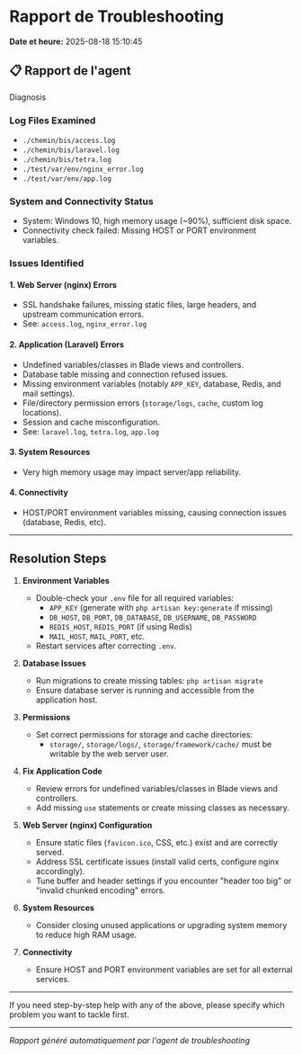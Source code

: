 # Rapport de Troubleshooting

**Date et heure:** 2025-08-18 15:10:45

## 📋 Rapport de l'agent

Diagnosis

### Log Files Examined
- `./chemin/bis/access.log`
- `./chemin/bis/laravel.log`
- `./chemin/bis/tetra.log`
- `./test/var/env/nginx_error.log`
- `./test/var/env/app.log`

### System and Connectivity Status
- System: Windows 10, high memory usage (~90%), sufficient disk space.
- Connectivity check failed: Missing HOST or PORT environment variables.

### Issues Identified
#### 1. **Web Server (nginx) Errors**
- SSL handshake failures, missing static files, large headers, and upstream communication errors.
- See: `access.log`, `nginx_error.log`

#### 2. **Application (Laravel) Errors**
- Undefined variables/classes in Blade views and controllers.
- Database table missing and connection refused issues.
- Missing environment variables (notably `APP_KEY`, database, Redis, and mail settings).
- File/directory permission errors (`storage/logs`, `cache`, custom log locations).
- Session and cache misconfiguration.
- See: `laravel.log`, `tetra.log`, `app.log`

#### 3. **System Resources**
- Very high memory usage may impact server/app reliability.

#### 4. **Connectivity**
- HOST/PORT environment variables missing, causing connection issues (database, Redis, etc).

---

## Resolution Steps

1. **Environment Variables**
   - Double-check your `.env` file for all required variables:
     - `APP_KEY` (generate with `php artisan key:generate` if missing)
     - `DB_HOST`, `DB_PORT`, `DB_DATABASE`, `DB_USERNAME`, `DB_PASSWORD`
     - `REDIS_HOST`, `REDIS_PORT` (if using Redis)
     - `MAIL_HOST`, `MAIL_PORT`, etc.
   - Restart services after correcting `.env`.

2. **Database Issues**
   - Run migrations to create missing tables: `php artisan migrate`
   - Ensure database server is running and accessible from the application host.

3. **Permissions**
   - Set correct permissions for storage and cache directories:
     - `storage/`, `storage/logs/`, `storage/framework/cache/` must be writable by the web server user.

4. **Fix Application Code**
   - Review errors for undefined variables/classes in Blade views and controllers.
   - Add missing `use` statements or create missing classes as necessary.

5. **Web Server (nginx) Configuration**
   - Ensure static files (`favicon.ico`, CSS, etc.) exist and are correctly served.
   - Address SSL certificate issues (install valid certs, configure nginx accordingly).
   - Tune buffer and header settings if you encounter "header too big" or "invalid chunked encoding" errors.

6. **System Resources**
   - Consider closing unused applications or upgrading system memory to reduce high RAM usage.

7. **Connectivity**
   - Ensure HOST and PORT environment variables are set for all external services.

---

If you need step-by-step help with any of the above, please specify which problem you want to tackle first.

---
*Rapport généré automatiquement par l'agent de troubleshooting*
